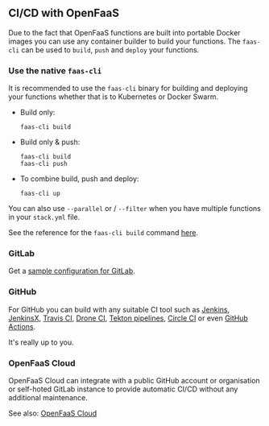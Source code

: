 ## CI/CD with OpenFaaS

Due to the fact that OpenFaaS functions are built into portable Docker images you can use any container builder to build your functions. The `faas-cli` can be used to `build`, `push` and `deploy` your functions.

### Use the native `faas-cli`

It is recommended to use the `faas-cli` binary for building and deploying your functions whether that is to Kubernetes or Docker Swarm.

* Build only:
    ```
    faas-cli build
    ```

* Build only & push:

    ```
    faas-cli build
    faas-cli push
    ```

* To combine build, push and deploy:
    ```
    faas-cli up
    ```

You can also use `--parallel` or / `--filter` when you have multiple functions in your `stack.yml` file.

See the reference for the `faas-cli build` command [here](../../cli/build/).

### GitLab

Get a [sample configuration for GitLab](../gitlab/).

### GitHub

For GitHub you can build with any suitable CI tool such as [Jenkins](https://jenkins.io), [JenkinsX](https://jenkins.io/projects/jenkins-x/), [Travis CI](https://travis-ci.org), [Drone CI](https://drone.io), [Tekton pipelines](https://github.com/tektoncd/pipeline), [Circle CI](https://circleci.com/) or even [GitHub Actions](https://github.com/features/actions).

It's really up to you.

### OpenFaaS Cloud

OpenFaaS Cloud can integrate with a public GitHub account or organisation or self-hoted GitLab instance to provide automatic CI/CD without any additional maintenance.

See also: [OpenFaaS Cloud](../../openfaas-cloud/intro)
